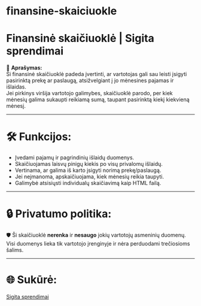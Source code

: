 # finansine-skaiciuokle
# Finansinė skaičiuoklė | Sigita sprendimai

💸 **Aprašymas:**  
Ši finansinė skaičiuoklė padeda įvertinti, ar vartotojas gali sau leisti įsigyti pasirinktą prekę ar paslaugą, atsižvelgiant į jo mėnesines pajamas ir išlaidas.  
Jei pirkinys viršija vartotojo galimybes, skaičiuoklė parodo, per kiek mėnesių galima sukaupti reikiamą sumą, taupant pasirinktą kiekį kiekvieną mėnesį.

---

# 🛠️ Funkcijos:

- Įvedami pajamų ir pagrindinių išlaidų duomenys.
- Skaičiuojamas laisvų pinigų kiekis po visų privalomų išlaidų.
- Vertinama, ar galima iš karto įsigyti norimą prekę/paslaugą.
- Jei neįmanoma, apskaičiuojama, kiek mėnesių reikia taupyti.
- Galimybė atsisiųsti individualų skaičiavimą kaip HTML failą.

---

# 🔒 Privatumo politika:

🛡️ Ši skaičiuoklė **nerenka** ir **nesaugo** jokių vartotojų asmeninių duomenų.  
Visi duomenys lieka tik vartotojo įrenginyje ir nėra perduodami trečiosioms šalims.

---

# 🌐 Sukūrė:  
[Sigita sprendimai](https://sigitasprendimai.lt)
